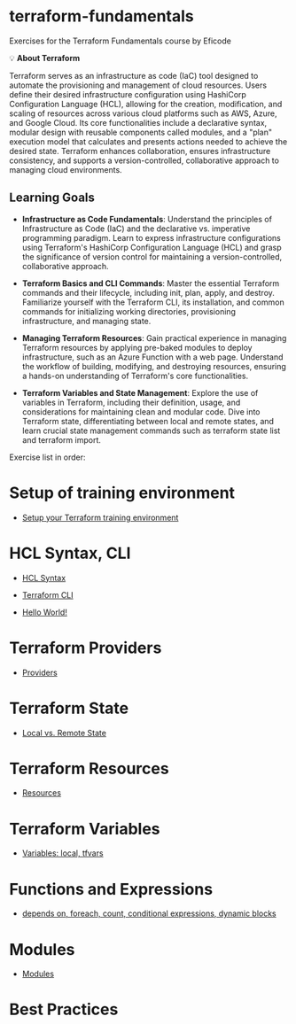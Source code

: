 # terraform-fundamentals

Exercises for the Terraform Fundamentals course by Eficode

💡 **About Terraform**

Terraform serves as an infrastructure as code (IaC) tool designed to automate the provisioning and management of cloud resources. Users define their desired infrastructure configuration using HashiCorp Configuration Language (HCL), allowing for the creation, modification, and scaling of resources across various cloud platforms such as AWS, Azure, and Google Cloud. Its core functionalities include a declarative syntax, modular design with reusable components called modules, and a "plan" execution model that calculates and presents actions needed to achieve the desired state. Terraform enhances collaboration, ensures infrastructure consistency, and supports a version-controlled, collaborative approach to managing cloud environments.

## Learning Goals

   - **Infrastructure as Code Fundamentals**: Understand the principles of Infrastructure as Code (IaC) and the declarative vs. imperative programming paradigm. Learn to express infrastructure configurations using Terraform's HashiCorp Configuration Language (HCL) and grasp the significance of version control for maintaining a version-controlled, collaborative approach.

   - **Terraform Basics and CLI Commands**: Master the essential Terraform commands and their lifecycle, including init, plan, apply, and destroy. Familiarize yourself with the Terraform CLI, its installation, and common commands for initializing working directories, provisioning infrastructure, and managing state.

   - **Managing Terraform Resources**: Gain practical experience in managing Terraform resources by applying pre-baked modules to deploy infrastructure, such as an Azure Function with a web page. Understand the workflow of building, modifying, and destroying resources, ensuring a hands-on understanding of Terraform's core functionalities.

   - **Terraform Variables and State Management**: Explore the use of variables in Terraform, including their definition, usage, and considerations for maintaining clean and modular code. Dive into Terraform state, differentiating between local and remote states, and learn crucial state management commands such as terraform state list and terraform import.

Exercise list in order:

# Setup of training environment
* [Setup your Terraform training environment](setup.md)

# HCL Syntax, CLI

* [HCL Syntax](https://github.com/eficode-academy/terraform-fundamentals/tree/noemi/test-exercises/tf-exercises/HCLSyntax/README.md)

* [Terraform CLI](https://github.com/eficode-academy/terraform-fundamentals/tree/noemi/test-exercises/tf-exercises/TerraformCLI/README.md)

* [Hello World!](https://github.com/eficode-academy/terraform-fundamentals/tree/noemi/test-exercises/tf-exercises/HelloWorld/README.md)

# Terraform Providers
* [Providers](https://github.com/eficode-academy/terraform-fundamentals/tree/noemi/test-exercises/tf-exercises/Providers/README.md)

# Terraform State
* [Local vs. Remote State](https://github.com/eficode-academy/terraform-fundamentals/tree/noemi/test-exercises/tf-exercises/State/README.md)

# Terraform Resources
* [Resources](https://github.com/eficode-academy/terraform-fundamentals/tree/noemi/test-exercises/tf-exercises/Resources/README.md)

# Terraform Variables
* [Variables: local, tfvars](https://github.com/eficode-academy/terraform-fundamentals/tree/noemi/test-exercises/tf-exercises/Variables/README.md)

# Functions and Expressions
* [depends on, foreach, count, conditional expressions, dynamic blocks]()

# Modules
* [Modules](https://github.com/eficode-academy/terraform-fundamentals/tree/noemi/test-exercises/tf-exercises/TFModules/README.md)

# Best Practices
